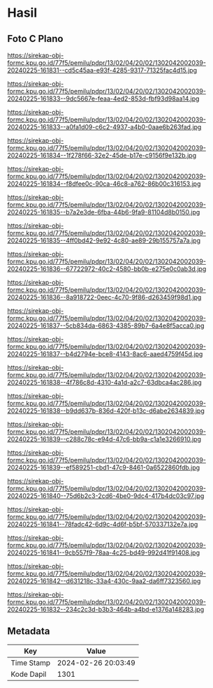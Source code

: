 # Hasil

## Foto C Plano

https://sirekap-obj-formc.kpu.go.id/77f5/pemilu/pdpr/13/02/04/20/02/1302042002039-20240225-161831--cd5c45aa-e93f-4285-9317-71325fac4d15.jpg

https://sirekap-obj-formc.kpu.go.id/77f5/pemilu/pdpr/13/02/04/20/02/1302042002039-20240225-161833--9dc5667e-feaa-4ed2-853d-fbf93d98aa14.jpg

https://sirekap-obj-formc.kpu.go.id/77f5/pemilu/pdpr/13/02/04/20/02/1302042002039-20240225-161833--a0fa1d09-c6c2-4937-a4b0-0aae6b263fad.jpg

https://sirekap-obj-formc.kpu.go.id/77f5/pemilu/pdpr/13/02/04/20/02/1302042002039-20240225-161834--1f278f66-32e2-45de-b17e-c9156f9e132b.jpg

https://sirekap-obj-formc.kpu.go.id/77f5/pemilu/pdpr/13/02/04/20/02/1302042002039-20240225-161834--f8dfee0c-90ca-46c8-a762-86b00c316153.jpg

https://sirekap-obj-formc.kpu.go.id/77f5/pemilu/pdpr/13/02/04/20/02/1302042002039-20240225-161835--b7a2e3de-6fba-44b6-9fa9-81104d8b0150.jpg

https://sirekap-obj-formc.kpu.go.id/77f5/pemilu/pdpr/13/02/04/20/02/1302042002039-20240225-161835--4ff0bd42-9e92-4c80-ae89-29b155757a7a.jpg

https://sirekap-obj-formc.kpu.go.id/77f5/pemilu/pdpr/13/02/04/20/02/1302042002039-20240225-161836--67722972-40c2-4580-bb0b-e275e0c0ab3d.jpg

https://sirekap-obj-formc.kpu.go.id/77f5/pemilu/pdpr/13/02/04/20/02/1302042002039-20240225-161836--8a918722-0eec-4c70-9f86-d263459f98d1.jpg

https://sirekap-obj-formc.kpu.go.id/77f5/pemilu/pdpr/13/02/04/20/02/1302042002039-20240225-161837--5cb834da-6863-4385-89b7-6a4e8f5acca0.jpg

https://sirekap-obj-formc.kpu.go.id/77f5/pemilu/pdpr/13/02/04/20/02/1302042002039-20240225-161837--b4d2794e-bce8-4143-8ac6-aaed4759f45d.jpg

https://sirekap-obj-formc.kpu.go.id/77f5/pemilu/pdpr/13/02/04/20/02/1302042002039-20240225-161838--4f786c8d-4310-4a1d-a2c7-63dbca4ac286.jpg

https://sirekap-obj-formc.kpu.go.id/77f5/pemilu/pdpr/13/02/04/20/02/1302042002039-20240225-161838--b9dd637b-836d-420f-b13c-d6abe2634839.jpg

https://sirekap-obj-formc.kpu.go.id/77f5/pemilu/pdpr/13/02/04/20/02/1302042002039-20240225-161839--c288c78c-e94d-47c6-bb9a-c1a1e3266910.jpg

https://sirekap-obj-formc.kpu.go.id/77f5/pemilu/pdpr/13/02/04/20/02/1302042002039-20240225-161839--ef589251-cbd1-47c9-8461-0a6522860fdb.jpg

https://sirekap-obj-formc.kpu.go.id/77f5/pemilu/pdpr/13/02/04/20/02/1302042002039-20240225-161840--75d6b2c3-2cd6-4be0-9dc4-417b4dc03c97.jpg

https://sirekap-obj-formc.kpu.go.id/77f5/pemilu/pdpr/13/02/04/20/02/1302042002039-20240225-161841--78fadc42-6d9c-4d6f-b5bf-570337132e7a.jpg

https://sirekap-obj-formc.kpu.go.id/77f5/pemilu/pdpr/13/02/04/20/02/1302042002039-20240225-161841--9cb557f9-78aa-4c25-bd49-992d41f91408.jpg

https://sirekap-obj-formc.kpu.go.id/77f5/pemilu/pdpr/13/02/04/20/02/1302042002039-20240225-161842--d631218c-33a4-430c-9aa2-da6ff7323560.jpg

https://sirekap-obj-formc.kpu.go.id/77f5/pemilu/pdpr/13/02/04/20/02/1302042002039-20240225-161832--234c2c3d-b3b3-464b-a4bd-e1376a148283.jpg


## Metadata

| Key        | Value               |
| ---------- | ------------------- |
| Time Stamp | 2024-02-26 20:03:49 |
| Kode Dapil | 1301                |



